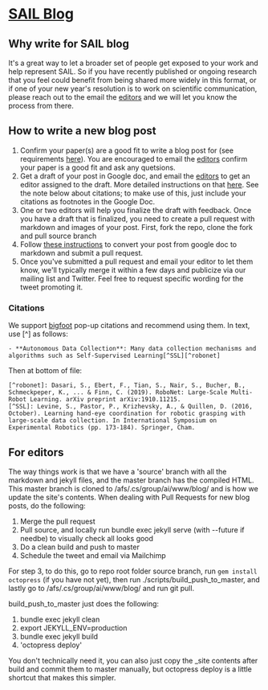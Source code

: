 # [SAIL Blog](http://ai.stanford.edu/blog/)
## Why write for SAIL blog
It's a great way to let a broader set of people get exposed to your work and help represent SAIL. So if you have recently published or ongoing research that you feel could benefit from being shared more widely in this format, or if one of your new year's resolution is to work on scientific communication, please reach out to the  email the [editors](http://ai.stanford.edu/blog/about/) and we will let you know the process from there.

## How to write a new blog post
1. Confirm your paper(s) are a good fit to write a blog post for (see requirements [here](https://docs.google.com/document/d/1PWuruWbudrAwTI_iJYC-ZkjAd-hILcisL9Ao_VOUtx4/edit?usp=sharing)). You are encouraged to email the [editors](http://ai.stanford.edu/blog/about/) confirm your paper is a good fit and ask any quetsions. 
2. Get a draft of your post in Google doc, and email the [editors](http://ai.stanford.edu/blog/about/)  to get an editor assigned to the draft. More detailed instructions on that [here](https://docs.google.com/document/d/1PWuruWbudrAwTI_iJYC-ZkjAd-hILcisL9Ao_VOUtx4/edit?usp=sharing). See the note below about citations; to make use of this, just include your citations as footnotes in the Google Doc.
3. One or two editors will help you finalize the draft with feedback. Once you have a draft that is finalized, you need to create a pull request with markdown and images of your post. First, fork the repo, clone the fork and pull source branch
4. Follow [these instructions](https://docs.google.com/document/d/1zE6GyVmlAa04mGX9QF9Ip05VVJq4RUnKmlVaUqub9as/edit?usp=sharing) to convert your post from google doc to markdown and submit a pull request. 
5. Once you've submitted a pull request and email your editor to let them know, we'll typically merge it within a few days and publicize via our mailing list and Twitter. Feel free to request specific wording for the tweet promoting it.
  
### Citations

We support [bigfoot](http://www.bigfootjs.com/) pop-up citations and recommend using them. In text, use [^<name>] as follows:

    - **Autonomous Data Collection**: Many data collection mechanisms and algorithms such as Self-Supervised Learning[^SSL][^robonet] 

Then at bottom of file:

    [^robonet]: Dasari, S., Ebert, F., Tian, S., Nair, S., Bucher, B., Schmeckpeper, K., ... & Finn, C. (2019). RoboNet: Large-Scale Multi-Robot Learning. arXiv preprint arXiv:1910.11215.
    [^SSL]: Levine, S., Pastor, P., Krizhevsky, A., & Quillen, D. (2016, October). Learning hand-eye coordination for robotic grasping with large-scale data collection. In International Symposium on Experimental Robotics (pp. 173-184). Springer, Cham.

## For editors 

The way things work is that we have a 'source' branch with all the markdown and jekyll files, and the master branch has the compiled HTML. This master branch is cloned to /afs/.cs/group/ai/www/blog/ and is how we update the site's contents. When dealing with Pull Requests for new blog posts, do the following:
1. Merge the pull request
2. Pull source, and locally run bundle exec jekyll serve (with --future if needbe) to visually check all looks good
3. Do a clean build and push to master
4. Schedule the tweet and email via Mailchimp

For step 3, to do this, go to repo root folder source branch, run `gem install octopress` (if you have not yet), then run ./scripts/build_push_to_master, and lastly go to /afs/.cs/group/ai/www/blog/ and run git pull.

build_push_to_master just does the following:
1. bundle exec jekyll clean
2. export JEKYLL_ENV=production
3. bundle exec jekyll build 
4. 'octopress deploy'

You don't technically need it, you can also just copy the \_site contents after build and commit them to master manually, but octopress deploy is a little shortcut that makes this simpler.
